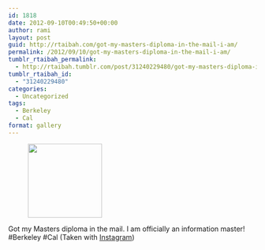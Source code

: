 ```yaml
---
id: 1818
date: 2012-09-10T00:49:50+00:00
author: rami
layout: post
guid: http://rtaibah.com/got-my-masters-diploma-in-the-mail-i-am/
permalink: /2012/09/10/got-my-masters-diploma-in-the-mail-i-am/
tumblr_rtaibah_permalink:
  - http://rtaibah.tumblr.com/post/31240229480/got-my-masters-diploma-in-the-mail-i-am
tumblr_rtaibah_id:
  - "31240229480"
categories:
  - Uncategorized
tags:
  - Berkeley
  - Cal
format: gallery
---
```

<div id='gallery-72' class='gallery galleryid-1818 gallery-columns-3 gallery-size-thumbnail'>
  <figure class='gallery-item'> 
  
  <div class='gallery-icon landscape'>
    <a href='http://139.59.20.41/2012/09/10/got-my-masters-diploma-in-the-mail-i-am/attachment/1819/'><img width="150" height="150" src="http://139.59.20.41/wp-content/uploads/2012/09/tumblr_ma3zn2Rp4C1qb4qlko1_1280-150x150.jpg" class="attachment-thumbnail size-thumbnail" alt="" srcset="http://139.59.20.41/wp-content/uploads/2012/09/tumblr_ma3zn2Rp4C1qb4qlko1_1280-150x150.jpg 150w, http://139.59.20.41/wp-content/uploads/2012/09/tumblr_ma3zn2Rp4C1qb4qlko1_1280-300x300.jpg 300w, http://139.59.20.41/wp-content/uploads/2012/09/tumblr_ma3zn2Rp4C1qb4qlko1_1280-100x100.jpg 100w, http://139.59.20.41/wp-content/uploads/2012/09/tumblr_ma3zn2Rp4C1qb4qlko1_1280.jpg 612w" sizes="100vw" /></a>
  </div></figure>
</div>

Got my Masters diploma in the mail. I am officially an information master! #Berkeley #Cal (Taken with [Instagram](http://instagram.com))